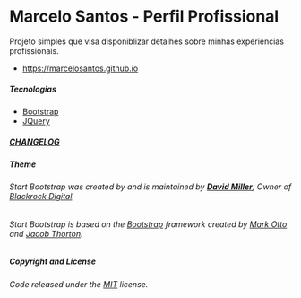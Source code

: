 # Marcelo Santos - Perfil Profissional

Projeto simples que visa disponiblizar detalhes sobre minhas experiências profissionais.

* https://marcelosantos.github.io

##### Tecnologias

* [Bootstrap](http://getbootstrap.com/)
* [JQuery](https://jquery.com/)

##### [CHANGELOG](CHANGELOG.md)

##### Theme

###### Start Bootstrap was created by and is maintained by **[David Miller](http://davidmiller.io/)**, Owner of [Blackrock Digital](http://blackrockdigital.io/).

###### Start Bootstrap is based on the [Bootstrap](http://getbootstrap.com/) framework created by [Mark Otto](https://twitter.com/mdo) and [Jacob Thorton](https://twitter.com/fat).

##### Copyright and License

###### Code released under the [MIT](LICENSE) license.
